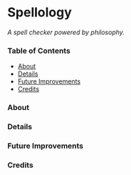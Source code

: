 # Spellology
*A spell checker powered by philosophy.*

### Table of Contents
- [About](#about)
- [Details](#details)
- [Future Improvements](#future-improvements)
- [Credits](#credits)

### About

### Details

### Future Improvements

### Credits
